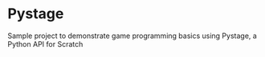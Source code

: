 # Pystage
Sample project to demonstrate game programming basics using Pystage, a Python API for Scratch
